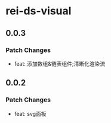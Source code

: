 # rei-ds-visual

## 0.0.3

### Patch Changes

- feat: 添加数组&链表组件;清晰化渲染流

## 0.0.2

### Patch Changes

- feat: svg面板
